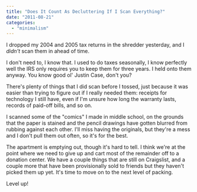 ```yaml
---
title: "Does It Count As Decluttering If I Scan Everything?"
date: "2011-08-21"
categories: 
  - "minimalism"
---
```


I dropped my 2004 and 2005 tax returns in the shredder yesterday, and I _didn't_ scan them in ahead of time.

I don't need to, I know that. I used to do taxes seasonally, I know perfectly well the IRS only requires you to keep them for three years. I held onto them anyway. You know good ol' Justin Case, don't you?

There's plenty of things that I did scan before I tossed, just because it was easier than trying to figure out if I really needed them: receipts for technology I still have, even if I'm unsure how long the warranty lasts, records of paid-off bills, and so on.

I scanned some of the "comics" I made in middle school, on the grounds that the paper is stained and the pencil drawings have gotten blurred from rubbing against each other. I'll miss having the originals, but they're a mess and I don't pull them out often, so it's for the best.

The apartment is emptying out, though it's hard to tell. I think we're at the point where we need to give up and cart most of the remainder off to a donation center. We have a couple things that are still on Craigslist, and a couple more that have been provisionally sold to friends but they haven't picked them up yet. It's time to move on to the next level of packing.

Level up!
